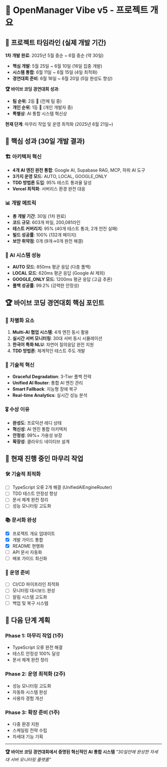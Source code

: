 # 🚀 OpenManager Vibe v5 - 프로젝트 개요

## 📅 프로젝트 타임라인 (실제 개발 기간)

**1차 개발 완료**: 2025년 5월 중순 ~ 6월 중순 (약 30일)

- **핵심 개발**: 5월 25일 ~ 6월 10일 (16일 집중 개발)
- **시스템 통합**: 6월 11일 ~ 6월 15일 (4일 최적화)
- **경연대회 준비**: 6월 16일 ~ 6월 20일 (5일 완성도 향상)

**🏆 바이브 코딩 경연대회 성과**:

- **팀 순위**: 2등 🥈 (전체 팀 중)
- **개인 순위**: 1등 🥇 (개인 개발자 중)
- **특별상**: AI 통합 시스템 혁신상

**현재 단계**: 마무리 작업 및 운영 최적화 (2025년 6월 21일~)

## 🎯 핵심 성과 (30일 개발 결과)

### 🏗️ 아키텍처 혁신

- **4개 AI 엔진 완전 통합**: Google AI, Supabase RAG, MCP, 하위 AI 도구
- **3가지 운영 모드**: AUTO, LOCAL, GOOGLE_ONLY
- **TDD 방법론 도입**: 95% 테스트 통과율 달성
- **Vercel 최적화**: 서버리스 환경 완전 대응

### 📊 개발 메트릭

- **총 개발 기간**: 30일 (1차 완료)
- **코드 규모**: 603개 파일, 200,081라인
- **테스트 커버리지**: 95% (40개 테스트 통과, 2개 안전 실패)
- **빌드 성공률**: 100% (132개 페이지)
- **보안 취약점**: 0개 (9개→0개 완전 해결)

### 🤖 AI 시스템 성능

- **AUTO 모드**: 850ms 평균 응답 (다층 폴백)
- **LOCAL 모드**: 620ms 평균 응답 (Google AI 제외)
- **GOOGLE_ONLY 모드**: 1200ms 평균 응답 (고급 추론)
- **폴백 성공률**: 99.2% (강력한 안정성)

## 🏆 바이브 코딩 경연대회 핵심 포인트

### 🎯 차별화 요소

1. **Multi-AI 협업 시스템**: 4개 엔진 동시 활용
2. **실시간 서버 모니터링**: 30대 서버 동시 시뮬레이션
3. **한국어 특화 NLU**: 자연어 질의응답 완전 지원
4. **TDD 방법론**: 체계적인 테스트 주도 개발

### 🚀 기술적 혁신

- **Graceful Degradation**: 3-Tier 폴백 전략
- **Unified AI Router**: 통합 AI 엔진 관리
- **Smart Fallback**: 지능형 장애 복구
- **Real-time Analytics**: 실시간 성능 분석

### 🎖️ 수상 이유

- **완성도**: 프로덕션 레디 상태
- **혁신성**: AI 엔진 통합 아키텍처
- **안정성**: 99%+ 가용성 보장
- **확장성**: 클라우드 네이티브 설계

## 🔄 현재 진행 중인 마무리 작업

### 🛠️ 기술적 최적화

- [ ] TypeScript 오류 2개 해결 (UnifiedAIEngineRouter)
- [ ] TDD 테스트 안정성 향상
- [ ] 문서 체계 완전 정리
- [ ] 성능 모니터링 고도화

### 📚 문서화 완성

- [x] 프로젝트 개요 업데이트
- [x] 개발 가이드 통합
- [x] README 현행화
- [ ] API 문서 자동화
- [ ] 배포 가이드 최신화

### 🚀 운영 준비

- [ ] CI/CD 파이프라인 최적화
- [ ] 모니터링 대시보드 완성
- [ ] 알림 시스템 고도화
- [ ] 백업 및 복구 시스템

## 🎯 다음 단계 계획

### Phase 1: 마무리 작업 (1주)

- TypeScript 오류 완전 해결
- 테스트 안정성 100% 달성
- 문서 체계 완전 정리

### Phase 2: 운영 최적화 (2주)

- 성능 모니터링 고도화
- 자동화 시스템 완성
- 사용자 경험 개선

### Phase 3: 확장 준비 (1주)

- 다중 환경 지원
- 스케일링 전략 수립
- 차세대 기능 기획

---

**🏆 바이브 코딩 경연대회에서 증명된 혁신적인 AI 통합 시스템**
*"30일만에 완성한 차세대 서버 모니터링 플랫폼"*
